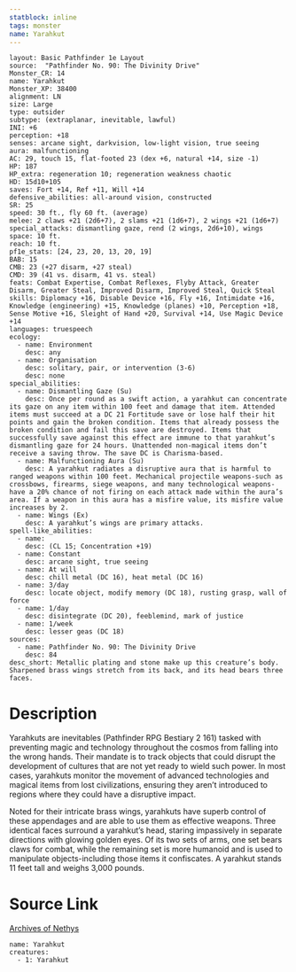 ```yaml
---
statblock: inline
tags: monster
name: Yarahkut
---
```

```statblock
layout: Basic Pathfinder 1e Layout
source:  "Pathfinder No. 90: The Divinity Drive"
Monster_CR: 14
name: Yarahkut
Monster_XP: 38400
alignment: LN
size: Large
type: outsider
subtype: (extraplanar, inevitable, lawful)
INI: +6
perception: +18
senses: arcane sight, darkvision, low-light vision, true seeing
aura: malfunctioning
AC: 29, touch 15, flat-footed 23 (dex +6, natural +14, size -1)
HP: 187
HP_extra: regeneration 10; regeneration weakness chaotic
HD: 15d10+105
saves: Fort +14, Ref +11, Will +14
defensive_abilities: all-around vision, constructed
SR: 25
speed: 30 ft., fly 60 ft. (average)
melee: 2 claws +21 (2d6+7), 2 slams +21 (1d6+7), 2 wings +21 (1d6+7)
special_attacks: dismantling gaze, rend (2 wings, 2d6+10), wings
space: 10 ft.
reach: 10 ft.
pf1e_stats: [24, 23, 20, 13, 20, 19]
BAB: 15
CMB: 23 (+27 disarm, +27 steal)
CMD: 39 (41 vs. disarm, 41 vs. steal)
feats: Combat Expertise, Combat Reflexes, Flyby Attack, Greater Disarm, Greater Steal, Improved Disarm, Improved Steal, Quick Steal
skills: Diplomacy +16, Disable Device +16, Fly +16, Intimidate +16, Knowledge (engineering) +15, Knowledge (planes) +10, Perception +18, Sense Motive +16, Sleight of Hand +20, Survival +14, Use Magic Device +14
languages: truespeech
ecology:
  - name: Environment
    desc: any
  - name: Organisation
    desc: solitary, pair, or intervention (3-6)
    desc: none
special_abilities:
  - name: Dismantling Gaze (Su)
    desc: Once per round as a swift action, a yarahkut can concentrate its gaze on any item within 100 feet and damage that item. Attended items must succeed at a DC 21 Fortitude save or lose half their hit points and gain the broken condition. Items that already possess the broken condition and fail this save are destroyed. Items that successfully save against this effect are immune to that yarahkut’s dismantling gaze for 24 hours. Unattended non-magical items don’t receive a saving throw. The save DC is Charisma-based.
  - name: Malfunctioning Aura (Su)
    desc: A yarahkut radiates a disruptive aura that is harmful to ranged weapons within 100 feet. Mechanical projectile weapons-such as crossbows, firearms, siege weapons, and many technological weapons-have a 20% chance of not firing on each attack made within the aura’s area. If a weapon in this aura has a misfire value, its misfire value increases by 2.
  - name: Wings (Ex)
    desc: A yarahkut’s wings are primary attacks.
spell-like_abilities:
  - name:
    desc: (CL 15; Concentration +19)
  - name: Constant
    desc: arcane sight, true seeing
  - name: At will
    desc: chill metal (DC 16), heat metal (DC 16)
  - name: 3/day
    desc: locate object, modify memory (DC 18), rusting grasp, wall of force
  - name: 1/day
    desc: disintegrate (DC 20), feeblemind, mark of justice
  - name: 1/week
    desc: lesser geas (DC 18)
sources:
  - name: Pathfinder No. 90: The Divinity Drive
    desc: 84
desc_short: Metallic plating and stone make up this creature’s body. Sharpened brass wings stretch from its back, and its head bears three faces.
```
# Description
Yarahkuts are inevitables (Pathfinder RPG Bestiary 2 161) tasked with preventing magic and technology throughout the cosmos from falling into the wrong hands. Their mandate is to track objects that could disrupt the development of cultures that are not yet ready to wield such power. In most cases, yarahkuts monitor the movement of advanced technologies and magical items from lost civilizations, ensuring they aren’t introduced to regions where they could have a disruptive impact.

Noted for their intricate brass wings, yarahkuts have superb control of these appendages and are able to use them as effective weapons. Three identical faces surround a yarahkut’s head, staring impassively in separate directions with glowing golden eyes. Of its two sets of arms, one set bears claws for combat, while the remaining set is more humanoid and is used to manipulate objects-including those items it confiscates. A yarahkut stands 11 feet tall and weighs 3,000 pounds.
# Source Link
[Archives of Nethys](https://aonprd.com/MonsterDisplay.aspx?ItemName=Yarahkut)
```encounter-table
name: Yarahkut
creatures:
  - 1: Yarahkut
```
